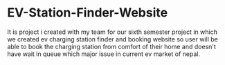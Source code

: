 # EV-Station-Finder-Website
It is project i created with my team for our sixth semester project in which we created ev charging station finder and booking website so user will be able to book the charging station from comfort of their home and doesn't have wait in queue which major issue in current ev market of nepal.
